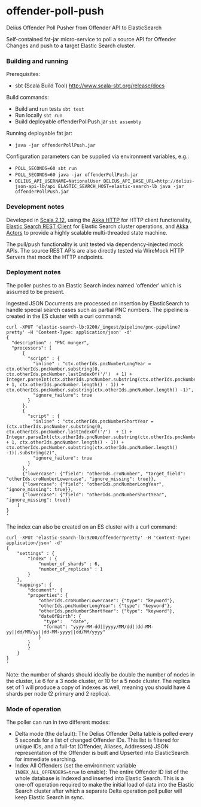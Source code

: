 # offender-poll-push
Delius Offender Poll Pusher from Offender API to ElasticSearch

Self-contained fat-jar micro-service to poll a source API for Offender Changes and push to a target Elastic Search cluster.

### Building and running

Prerequisites:
- sbt (Scala Build Tool) http://www.scala-sbt.org/release/docs

Build commands:

- Build and run tests `sbt test`
- Run locally `sbt run`
- Build deployable offenderPollPush.jar `sbt assembly`

Running deployable fat jar:
- `java -jar offenderPollPush.jar`

Configuration parameters can be supplied via environment variables, e.g.:
- `POLL_SECONDS=60 sbt run`
- `POLL_SECONDS=60 java -jar offenderPollPush.jar`
- `DELIUS_API_USERNAME=NationalUser DELIUS_API_BASE_URL=http://delius-json-api-lb/api ELASTIC_SEARCH_HOST=elastic-search-lb java -jar offenderPollPush.jar`

### Development notes

Developed in [Scala 2.12](http://www.scala-lang.org/news/2.12.0), using the [Akka HTTP](http://doc.akka.io/docs/akka-http/current/scala/http/) for HTTP client functionality, [Elastic Search REST Client](https://www.elastic.co/guide/en/elasticsearch/client/java-rest/current/java-rest-high.html) for Elastic Search cluster operations, and [Akka Actors](http://doc.akka.io/docs/akka/current/scala/actors.html) to provide a highly scalable multi-threaded state machine.

The pull/push functionality is unit tested via dependency-injected mock APIs. The source REST APIs are also directly tested via WireMock HTTP Servers that mock the HTTP endpoints.

### Deployment notes

The poller pushes to an Elastic Search index named 'offender' which is assumed to be present.

Ingested JSON Documents are processed on insertion by ElasticSearch to handle special search cases such as partial PNC numbers. The pipeline is created in the ES cluster with a curl command:
```
curl -XPUT 'elastic-search-lb:9200/_ingest/pipeline/pnc-pipeline?pretty' -H 'Content-Type: application/json' -d'
{
  "description" : "PNC munger",
  "processors": [
      {
        "script" : {
          "inline" : "ctx.otherIds.pncNumberLongYear = ctx.otherIds.pncNumber.substring(0, ctx.otherIds.pncNumber.lastIndexOf('/')  + 1) + Integer.parseInt(ctx.otherIds.pncNumber.substring(ctx.otherIds.pncNumber.lastIndexOf('/') + 1, ctx.otherIds.pncNumber.length() - 1)) + ctx.otherIds.pncNumber.substring(ctx.otherIds.pncNumber.length() -1)",
          "ignore_failure": true
        }
      }, 
      {
        "script" : {
          "inline" : "ctx.otherIds.pncNumberShortYear = (ctx.otherIds.pncNumber.substring(0, ctx.otherIds.pncNumber.lastIndexOf('/')  + 1) + Integer.parseInt(ctx.otherIds.pncNumber.substring(ctx.otherIds.pncNumber.lastIndexOf('/') + 1, ctx.otherIds.pncNumber.length() - 1)) + ctx.otherIds.pncNumber.substring(ctx.otherIds.pncNumber.length() -1)).substring(2)",
          "ignore_failure": true
        }   
      },
      {"lowercase": {"field": "otherIds.croNumber", "target_field": "otherIds.croNumberLowercase", "ignore_missing": true}},
      {"lowercase": {"field": "otherIds.pncNumberLongYear", "ignore_missing": true}},
      {"lowercase": {"field": "otherIds.pncNumberShortYear", "ignore_missing": true}}
    ]
}
'
```

The index can also be created on an ES cluster with a curl command:
```
curl -XPUT 'elastic-search-lb:9200/offender?pretty' -H 'Content-Type: application/json' -d'
{
    "settings" : {
        "index" : {
            "number_of_shards" : 6, 
            "number_of_replicas" : 1 
        }
    },
    "mappings": {
        "document": {
        "properties": {
            "otherIds.croNumberLowercase": {"type": "keyword"},
		    "otherIds.pncNumberLongYear": {"type": "keyword"},
		    "otherIds.pncNumberShortYear": {"type": "keyword"},
            "dateOfBirth": {
              "type":   "date",
              "format": "yyyy-MM-dd||yyyy/MM/dd||dd-MM-yy||dd/MM/yy||dd-MM-yyyy||dd/MM/yyyy"
            }
        }
        }
    }
}
'
```

Note: the number of shards should ideally be double the number of nodes in the cluster, i.e 6 for a 3 node cluster, or 10 for a 5 node cluster. The replica set of 1 will produce a copy of indexes as well, meaning you should have 4 shards per node (2 primary and 2 replica).

### Mode of operation

The poller can run in two different modes:
- Delta mode (the default): The Delius Offender Delta table is polled every 5 seconds for a list of changed Offender IDs. This list is filtered for unique IDs, and a full-fat (Offender, Aliases, Addresses) JSON representation of the Offender is built and Upserted into ElasticSearch for immediate searching.
- Index All Offenders (set the environment variable `INDEX_ALL_OFFENDERS=true` to enable): The entire Offender ID list of the whole database is Indexed and inserted into Elastic Search. This is a one-off operation required to make the initial load of data into the Elastic Search cluster after which a separate Delta operation poll puller will keep Elastic Search in sync.
 
